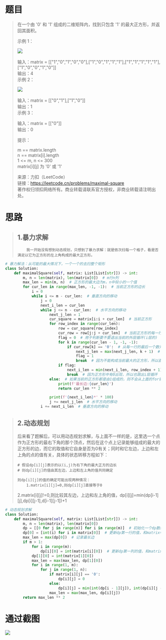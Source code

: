 
<BlogInfo id="1249" title="LeetCode之最大正方形(暴力求解和动态规划求解)" author="白日梦想猿" pv=0 read_times=0 pre_cost_time=126 category="leetcode100题" tag_list="['leetcode', '动态规划', '暴力解法']" create_time="2022.07.15 20:45:45.660402" update_time="2022.07.15 20:45:45" />

#  题目

> 在一个由 '0' 和 '1' 组成的二维矩阵内，找到只包含 '1' 的最大正方形，并返回其面积。
>
>  
>
> 示例 1：
>
> ![](https://img-blog.csdnimg.cn/img_convert/7e2f13592d3e5dcadfd1a04cfa2af276.jpeg)​
>
>  
>  输入：matrix =
> [["1","0","1","0","0"],["1","0","1","1","1"],["1","1","1","1","1"],["1","0","0","1","0"]]  
>  输出：4  
>  示例 2：
>
> ![](https://img-blog.csdnimg.cn/img_convert/d7823f92a6eabc61a2a05aafcada32b1.jpeg)​
>
>  
>  输入：matrix = [["0","1"],["1","0"]]  
>  输出：1  
>  示例 3：
>
> 输入：matrix = [["0"]]  
>  输出：0  
>  
>
> 提示：
>
> m == matrix.length  
>  n == matrix[i].length  
>  1 <= m, n <= 300  
>  matrix[i][j] 为 '0' 或 '1'
>
> 来源：力扣（LeetCode）  
>  链接：https://leetcode.cn/problems/maximal-square  
>  著作权归领扣网络所有。商业转载请联系官方授权，非商业转载请注明出处。

# 思路

> ## 1.暴力求解  
>
>         我一开始没有想到动态规划，只想到了暴力求解：就是依次扫每一个格子，看是否满足以它为正方形的左上角构成的最大正方形。
>

```python
# 暴力解法：从可能的最大情况下，一个一个的去扫整个矩形
class Solution:
    def maximalSquare(self, matrix: List[List[str]]) -> int:
        m, n = len(matrix), len(matrix[0])  # m行n列
        max_len = min(m, n)  # 正方形的最大边为m，n中较小的一个值
        for cur_len in range(max_len, -1, -1):  # 当前正方形的边长
            i = 0
            while i <= m - cur_len:  # 垂直方向的移动
                j = 0
                next_i_len = cur_len
                while j <= n - cur_len:  # 水平方向的移动
                    next_j_len = 1
                    cur_square = matrix[i:i + cur_len]  # 当前正方形
                    for row_index in range(cur_len):
                        row = cur_square[row_index]
                        cur_row = row[j:j + cur_len]  # 当前正方形的每一行
                        flag = 0  # 用于判断要不要退出当前的外层循环(i层的)
                        for k in range(cur_len - 1, -1, -1):
                            if cur_row[k] == '0':  # 从每一行的最后一个数开始判断，只要等于0，就不能构成当前最大的正方形
                                next_j_len = max(next_j_len, k + 1)  # 计算下一步水平位移的增量，而不是每一次只增加1，这样节省了很多时间
                                flag = 1
                                break  # 因为不能构成当前最大的正方形，所以直接跳出循环(j层的)
                        if flag:
                            next_i_len = min(next_i_len, row_index + 1)  # 计算垂直方向的移动增量，而不是每一次只增1，这样子节省了很多时间
                            break  # 因为正方形中有0出现，所以也跳出i层循环
                    else:  # 如果当前的正方形都是由1组成的，则不会从上面的for循环由break跳出 那么当前的正方形就是面积最大的正方形，直接return即可
                        print(f'最长边:{cur_len}')
                        return cur_len ** 2

                    print(f'{next_i_len}*' * 100)
                    j += next_j_len  # 水平方向的移动
                i += next_i_len  # 垂直方向的移动
```

>
> ## 2.动态规划
>
>
> 后来看了题解后，可以用动态规划求解，与上面不一样的是，这里选一个点作为正方形的最右下角的那个顶点，然后在这个点上记录能够组成的最大的正方形的边，而它的取值和它自身是否为0有关；同时和它左边，上边和左上角的点的值有关，具体的状态转移方程如下：
>  
>
>     # 假设dp[i][j]表示的以(i,j)为右下角的最大正方的边长
>     # 则dp[i][j]的值由其左边，上边和左上角的值共同确定
>
>     则dp[i][j]的值的确定可能出现两种情况：
>         1.matrix[i][j]=0,则dp[i][j]直接等于0
>
> 2.matrix[i][j]!=0,则比较其左边，上边和左上角的值，dp[i][j]=min(dp[i-1][j],dp[i][j-1],d[i-1][j-1])+1
>  
>

```python
# 动态规划求解
class Solution:
    def maximalSquare(self, matrix: List[List[str]]) -> int:
        m, n = len(matrix), len(matrix[0])
        dp = [[0 for j in range(n)] for i in range(m)]  # 初始化一个dp数组
        dp[0] = [int(i) for i in matrix[0]]  # 更新dp第一行的值，和matrix中第一行的值相同
        max_len = max(dp[0])  # 记录最长边
        if m > 1:
            for i in range(m):
                dp[i][0] = int(matrix[i][0])  # 更新dp第一列的值，和matrix中第一列的值相同
            dp[1][0] = int(matrix[1][0])
            max_len = max(max_len, dp[1][0])
            for i in range(1, m):
                for j in range(1, n):
                    if matrix[i][j] == '0':
                        dp[i][j] = 0
                    else:
                        dp[i][j] = min(int(dp[i - 1][j]), int(dp[i][j - 1]), int(dp[i - 1][j - 1])) + 1
                    max_len = max(max_len, dp[i][j])
        return max_len ** 2
```

# 通过截图

![](https://img-blog.csdnimg.cn/1f6200837f0548f6ab33ec2723b116bc.png)









